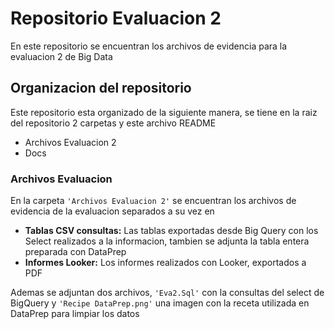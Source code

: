 # Repositorio Evaluacion 2

En este repositorio se encuentran los archivos de evidencia para la evaluacion 2 de Big Data

## Organizacion del repositorio

Este repositorio esta organizado de la siguiente manera, se tiene en la raiz del repositorio 2 carpetas y este archivo README

- Archivos Evaluacion 2
- Docs

### Archivos Evaluacion

En la carpeta `'Archivos Evaluacion 2'` se encuentran los archivos de evidencia de la evaluacion separados a su vez en

- **Tablas CSV consultas:** Las tablas exportadas desde Big Query con los Select realizados a la informacion, tambien se adjunta la tabla entera preparada con DataPrep
- **Informes Looker:** Los informes realizados con Looker, exportados a PDF

Ademas se adjuntan dos archivos, `'Eva2.Sql'` con la consultas del select de BigQuery y `'Recipe DataPrep.png'` una imagen con la receta utilizada en DataPrep para limpiar los datos